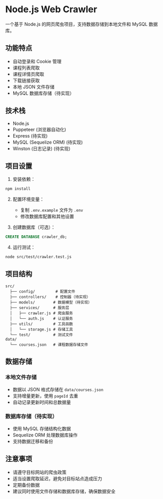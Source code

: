 # Node.js Web Crawler

一个基于 Node.js 的网页爬虫项目，支持数据存储到本地文件和 MySQL 数据库。

## 功能特点

- 自动登录和 Cookie 管理
- 课程列表爬取
- 课程详情页爬取
- 下载链接获取
- 本地 JSON 文件存储
- MySQL 数据库存储（待实现）

## 技术栈

- Node.js
- Puppeteer (浏览器自动化)
- Express (待实现)
- MySQL (Sequelize ORM) (待实现)
- Winston (日志记录) (待实现)

## 项目设置

1. 安装依赖：
```bash
npm install
```

2. 配置环境变量：
   - 复制 `.env.example` 文件为 `.env`
   - 修改数据库配置和其他设置

3. 创建数据库（可选）：
```sql
CREATE DATABASE crawler_db;
```

4. 运行测试：
```bash
node src/test/crawler.test.js
```

## 项目结构

```
src/
  ├── config/         # 配置文件
  ├── controllers/    # 控制器（待实现）
  ├── models/        # 数据模型（待实现）
  ├── services/      # 服务层
  │   ├── crawler.js # 爬虫服务
  │   └── auth.js    # 认证服务
  ├── utils/         # 工具函数
  │   └── storage.js # 存储工具
  └── test/          # 测试文件
data/
  └── courses.json   # 课程数据存储文件
```

## 数据存储

### 本地文件存储
- 数据以 JSON 格式存储在 `data/courses.json`
- 支持增量更新，使用 `pageId` 去重
- 自动记录更新时间和总数据量

### 数据库存储（待实现）
- 使用 MySQL 存储结构化数据
- Sequelize ORM 处理数据库操作
- 支持数据迁移和备份

## 注意事项

- 请遵守目标网站的爬虫政策
- 适当设置爬取延迟，避免对目标站点造成压力
- 定期备份数据
- 建议同时使用文件存储和数据库存储，确保数据安全 